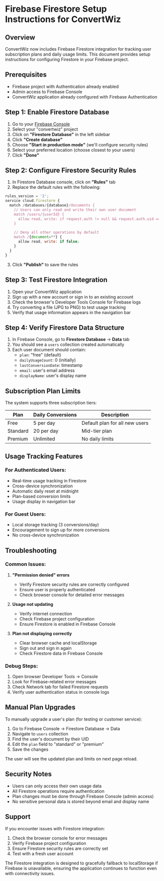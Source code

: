 # Firebase Firestore Setup Instructions for ConvertWiz

## Overview
ConvertWiz now includes Firebase Firestore integration for tracking user subscription plans and daily usage limits. This document provides setup instructions for configuring Firestore in your Firebase project.

## Prerequisites
- Firebase project with Authentication already enabled
- Admin access to Firebase Console
- ConvertWiz application already configured with Firebase Authentication

## Step 1: Enable Firestore Database

1. Go to your [Firebase Console](https://console.firebase.google.com/)
2. Select your "convertwiz" project
3. Click on **"Firestore Database"** in the left sidebar
4. Click **"Create database"**
5. Choose **"Start in production mode"** (we'll configure security rules)
6. Select your preferred location (choose closest to your users)
7. Click **"Done"**

## Step 2: Configure Firestore Security Rules

1. In Firestore Database console, click on **"Rules"** tab
2. Replace the default rules with the following:

```javascript
rules_version = '2';
service cloud.firestore {
  match /databases/{database}/documents {
    // Users can only read and write their own user document
    match /users/{userId} {
      allow read, write: if request.auth != null && request.auth.uid == userId;
    }
    
    // Deny all other operations by default
    match /{document=**} {
      allow read, write: if false;
    }
  }
}
```

3. Click **"Publish"** to save the rules

## Step 3: Test Firestore Integration

1. Open your ConvertWiz application
2. Sign up with a new account or sign in to an existing account
3. Check the browser's Developer Tools Console for Firebase logs
4. Try converting a file (JPG to PNG) to test usage tracking
5. Verify that usage information appears in the navigation bar

## Step 4: Verify Firestore Data Structure

1. In Firebase Console, go to **Firestore Database** → **Data** tab
2. You should see a `users` collection created automatically
3. Each user document should contain:
   - `plan`: "free" (default)
   - `dailyUsageCount`: 0 (initially)
   - `lastConversionDate`: timestamp
   - `email`: user's email address
   - `displayName`: user's display name

## Subscription Plan Limits

The system supports three subscription tiers:

| Plan | Daily Conversions | Description |
|------|-------------------|-------------|
| Free | 5 per day | Default plan for all new users |
| Standard | 20 per day | Mid-tier plan |
| Premium | Unlimited | No daily limits |

## Usage Tracking Features

### For Authenticated Users:
- Real-time usage tracking in Firestore
- Cross-device synchronization
- Automatic daily reset at midnight
- Plan-based conversion limits
- Usage display in navigation bar

### For Guest Users:
- Local storage tracking (3 conversions/day)
- Encouragement to sign up for more conversions
- No cross-device synchronization

## Troubleshooting

### Common Issues:

1. **"Permission denied" errors**
   - Verify Firestore security rules are correctly configured
   - Ensure user is properly authenticated
   - Check browser console for detailed error messages

2. **Usage not updating**
   - Verify internet connection
   - Check Firebase project configuration
   - Ensure Firestore is enabled in Firebase Console

3. **Plan not displaying correctly**
   - Clear browser cache and localStorage
   - Sign out and sign in again
   - Check Firestore data in Firebase Console

### Debug Steps:

1. Open browser Developer Tools → Console
2. Look for Firebase-related error messages
3. Check Network tab for failed Firestore requests
4. Verify user authentication status in console logs

## Manual Plan Upgrades

To manually upgrade a user's plan (for testing or customer service):

1. Go to Firebase Console → Firestore Database → Data
2. Navigate to `users` collection
3. Find the user's document by their UID
4. Edit the `plan` field to "standard" or "premium"
5. Save the changes

The user will see the updated plan and limits on next page reload.

## Security Notes

- Users can only access their own usage data
- All Firestore operations require authentication
- Plan changes must be done through Firebase Console (admin access)
- No sensitive personal data is stored beyond email and display name

## Support

If you encounter issues with Firestore integration:

1. Check the browser console for error messages
2. Verify Firebase project configuration
3. Ensure Firestore security rules are correctly set
4. Test with a fresh user account

The Firestore integration is designed to gracefully fallback to localStorage if Firebase is unavailable, ensuring the application continues to function even with connectivity issues.
